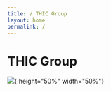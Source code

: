```yaml
---
title: / THIC Group
layout: home
permalink: /
---
```


# THIC Group

![](/assets/thic.png){:height="50%" width="50%"}
